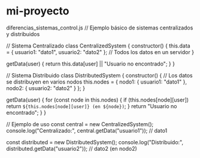 # mi-proyecto
diferencias_sistemas_control.js
// Ejemplo básico de sistemas centralizados y distribuidos

// Sistema Centralizado
class CentralizedSystem {
  constructor() {
    this.data = { usuario1: "dato1", usuario2: "dato2" }; // Todos los datos en un servidor
  }

  getData(user) {
    return this.data[user] || "Usuario no encontrado";
  }
}

// Sistema Distribuido
class DistributedSystem {
  constructor() {
    // Los datos se distribuyen en varios nodos
    this.nodes = { nodo1: { usuario1: "dato1" }, nodo2: { usuario2: "dato2" } };
  }

  getData(user) {
    for (const node in this.nodes) {
      if (this.nodes[node][user]) return `${this.nodes[node][user]} (en ${node})`;
    }
    return "Usuario no encontrado";
  }
}

// Ejemplo de uso
const central = new CentralizedSystem();
console.log("Centralizado:", central.getData("usuario1")); // dato1

const distributed = new DistributedSystem();
console.log("Distribuido:", distributed.getData("usuario2")); // dato2 (en nodo2)
